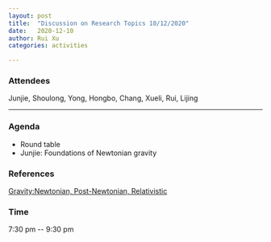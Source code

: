 ```yaml
---
layout: post
title:  "Discussion on Research Topics 10/12/2020"
date:   2020-12-10
author: Rui Xu
categories: activities

---
```



### Attendees

Junjie, Shoulong, Yong, Hongbo, Chang, Xueli, Rui, Lijing

---



### Agenda

- Round table
- Junjie: Foundations of Newtonian gravity


### References

[Gravity:Newtonian, Post-Newtonian, Relativistic](https://doi.org/10.1017/CBO9781139507486)






### Time

7:30 pm -- 9:30 pm
